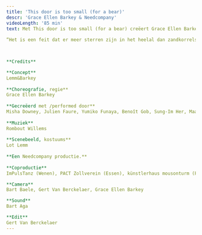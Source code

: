 ```yaml
---
title: 'This door is too small (for a bear)'
descr: 'Grace Ellen Barkey & Needcompany'
videoLength: '85 min'
text: Met This door is too small (for a bear) creëert Grace Ellen Barkey een eigen vormentaal die bijdraagt naar haar zoektocht 'how to free your mind', naar datgene dat nog ondoorgrond is in de geest. Frank Zappa’s lijfspreuk “To me, absurdity is the only reality" is de rode draad doorheen deze voorstelling waarin Grace Ellen Barkey tussen het surrealistische en het psychedelische balanceert.  
  
“Het is een feit dat er meer sterren zijn in het heelal dan zandkorrels in de Sahara. Stel je voor dat alles kon spreken.  Wat een lawaai! Een onaardse soundscape! Bevrijd je gedachten! Internationale absurditeiten, universele illusies, kosmische desoriëntatie. Dat hebben we nodig om moeder aarde te laten draaien!” - Grace Ellen Barkey

‍

**Credits**

**Concept**  
Lemm&Barkey  
  
**Choreografie, regie**  
Grace Ellen Barkey  
  
**Gecreëerd met /performed door**  
Misha Downey, Julien Faure, Yumiko Funaya, Benoît Gob, Sung-Im Her, Maarten Seghers  
  
**Muziek**  
Rombout Willems  
  
**Scenebeeld, kostuums**  
Lot Lemm  
  
**Een Needcompany productie.**  
  
**Coproductie**  
ImPulsTanz (Wenen), PACT Zollverein (Essen), künstlerhaus mousonturm (Frankfurt)

**Camera**  
Bart Baele, Gert Van Berckelaer, Grace Ellen Barkey

**Sound**  
Bart Aga

**Edit**  
Gert Van Berckelaer
---
```

